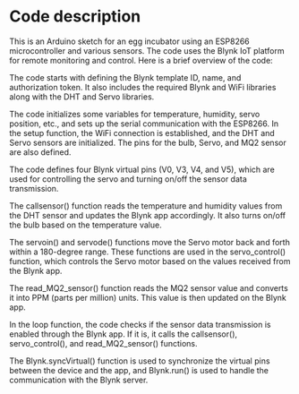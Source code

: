 # Code description

This is an Arduino sketch for an egg incubator using an ESP8266 microcontroller and various sensors. The code uses the Blynk IoT platform for remote monitoring and control. Here is a brief overview of the code:

The code starts with defining the Blynk template ID, name, and authorization token. It also includes the required Blynk and WiFi libraries along with the DHT and Servo libraries.

The code initializes some variables for temperature, humidity, servo position, etc., and sets up the serial communication with the ESP8266.
In the setup function, the WiFi connection is established, and the DHT and Servo sensors are initialized. The pins for the bulb, Servo, and MQ2 sensor are also defined.

The code defines four Blynk virtual pins (V0, V3, V4, and V5), which are used for controlling the servo and turning on/off the sensor data transmission.

The callsensor() function reads the temperature and humidity values from the DHT sensor and updates the Blynk app accordingly. It also turns on/off the bulb based on the temperature value.

The servoin() and servode() functions move the Servo motor back and forth within a 180-degree range. These functions are used in the servo_control() function, which controls the Servo motor based on the values received from the Blynk app.

The read_MQ2_sensor() function reads the MQ2 sensor value and converts it into PPM (parts per million) units. This value is then updated on the Blynk app.

In the loop function, the code checks if the sensor data transmission is enabled through the Blynk app. If it is, it calls the callsensor(), servo_control(), and read_MQ2_sensor() functions. 

The Blynk.syncVirtual() function is used to synchronize the virtual pins between the device and the app, and Blynk.run() is used to handle the communication with the Blynk server.
